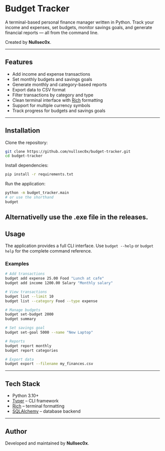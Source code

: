 # Budget Tracker

A terminal-based personal finance manager written in Python.
Track your income and expenses, set budgets, monitor savings goals, and generate financial reports — all from the command line.

Created by **Nullsec0x**.

---

## Features

- Add income and expense transactions
- Set monthly budgets and savings goals
- Generate monthly and category-based reports
- Export data to CSV format
- Filter transactions by category and type
- Clean terminal interface with [Rich](https://github.com/Textualize/rich) formatting
- Support for multiple currency symbols
- Track progress for budgets and savings goals

---

## Installation

Clone the repository:

```bash
git clone https://github.com/nullsec0x/budget-tracker.git
cd budget-tracker
```

Install dependencies:

```bash
pip install -r requirements.txt
```

Run the application:

```bash
python -m budget_tracker.main
# or use the shorthand
budget
```
Alternativelly use the .exe file in the releases.
---

## Usage

The application provides a full CLI interface. Use `budget --help` or `budget help` for the complete command reference.

### Examples

```bash
# Add transactions
budget add expense 25.00 Food "Lunch at cafe"
budget add income 1200.00 Salary "Monthly salary"

# View transactions
budget list --limit 10
budget list --category Food --type expense

# Manage budgets
budget set-budget 2000
budget summary

# Set savings goal
budget set-goal 5000 --name "New Laptop"

# Reports
budget report monthly
budget report categories

# Export data
budget export --filename my_finances.csv
```

---

## Tech Stack

- Python 3.10+
- [Typer](https://typer.tiangolo.com/) – CLI framework
- [Rich](https://github.com/Textualize/rich) – terminal formatting
- [SQLAlchemy](https://www.sqlalchemy.org/) – database backend

---

## Author

Developed and maintained by **Nullsec0x**.

